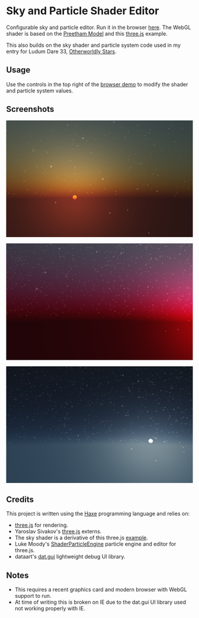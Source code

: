 # Sky and Particle Shader Editor

Configurable sky and particle editor. Run it in the browser [here](http://samcodes.itch.io/sky-shader-editor). The WebGL shader is based on the [Preetham Model](http://www.cs.utah.edu/~shirley/papers/sunsky/sunsky.pdf) and this [three.js](http://threejs.org/examples/js/SkyShader.js) example.

This also builds on the sky shader and particle system code used in my entry for Ludum Dare 33, [Otherworldly Stars](http://samcodes.itch.io/otherworldly-stars).

## Usage ##

Use the controls in the top right of the [browser demo](http://samcodes.itch.io/sky-shader-editor) to modify the shader and particle system values.

## Screenshots ##

![Screenshot3](https://github.com/Tw1ddle/Sky-Particles-Shader/blob/master/dev/screenshots/screenshot_3.png?raw=true "Screenshot 3")

![Screenshot2](https://github.com/Tw1ddle/Sky-Particles-Shader/blob/master/dev/screenshots/screenshot_2.png?raw=true "Screenshot 2")

![Screenshot1](https://github.com/Tw1ddle/Sky-Particles-Shader/blob/master/dev/screenshots/screenshot_1.png?raw=true "Screenshot 1")

## Credits ##

This project is written using the [Haxe](http://haxe.org/) programming language and relies on:

* [three.js](https://github.com/mrdoob/three.js) for rendering.
* Yaroslav Sivakov's [three.js](http://lib.haxe.org/u/yar3333/) externs.
* The sky shader is a derivative of this three.js [example](http://threejs.org/examples/js/SkyShader.js).
* Luke Moody's [ShaderParticleEngine](https://github.com/squarefeet/ShaderParticleEngine) particle engine and editor for three.js.
* dataart's [dat.gui](https://github.com/dataarts/dat.gui) lightweight debug UI library.

## Notes ##
* This requires a recent graphics card and modern browser with WebGL support to run. 
* At time of writing this is broken on IE due to the dat.gui UI library used not working properly with IE.
